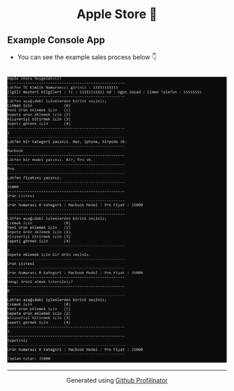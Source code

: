 # <div align="center">Apple Store  🍎</div>  
  

## Example Console App  
  

- You can see the example sales process below  👇  

<br />
<img src="/image/AppleStore.png" alt="Alt text" title="Optional title">


----
<div align="center">Generated using <a href="https://profilinator.rishav.dev/" target="_blank">Github Profilinator</a></div>
